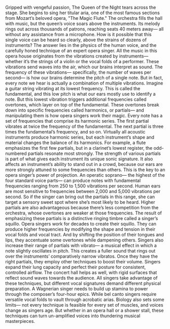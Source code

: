 Gripped with vengeful passion, The Queen of the Night  tears across the stage. She begins to sing her titular aria, one of the most famous sections  from Mozart’s beloved opera, "The Magic Flute." The orchestra fills the hall with music, but the queen’s voice soars above  the instruments. Its melody rings out  across thousands of patrons, reaching seats 40 meters away— all without any assistance  from a microphone. How is it possible that this single voice can be heard so clearly, above the strains  of dozens of instruments? The answer lies in the physics  of the human voice, and the carefully honed technique  of an expert opera singer. All the music in this opera house  originates from the vibrations created by instruments— whether it’s the strings of a violin  or the vocal folds of a performer. These vibrations send waves into the air,  which our brains interpret as sound. The frequency of these vibrations–– specifically, the number  of waves per second–– is how our brains determine  the pitch of a single note. But in fact, every note we hear is actually a combination  of multiple vibrations. Imagine a guitar string vibrating  at its lowest frequency. This is called the fundamental, and this low pitch is what our ears  mostly use to identify a note. But this lowest vibration triggers  additional frequencies called overtones, which layer on top of the fundamental. These overtones break down  into specific frequencies called harmonics, or partials— and manipulating them  is how opera singers work their magic. Every note has a set of frequencies  that comprise its harmonic series. The first partial vibrates  at twice the frequency of the fundamental. The next partial is three times  the fundamental’s frequency, and so on. Virtually all acoustic instruments  produce harmonic series, but each instrument’s shape and material changes the balance of its harmonics. For example, a flute emphasizes  the first few partials, but in a clarinet’s lowest register, the odd-numbered partials  resonate most strongly. The strength of various partials is part of what gives each instrument its unique sonic signature. It also affects an instrument’s ability  to stand out in a crowd, because our ears are more strongly  attuned to some frequencies than others. This is the key to an opera singer’s  power of projection. An operatic soprano— the highest of the four standard  voice parts— can produce notes  with fundamental frequencies ranging from 250 to 1,500 vibrations  per second. Human ears are most sensitive  to frequencies between 2,000 and 5,000  vibrations per second. So if the singer can bring out  the partials in this range, she can target a sensory sweet spot  where she’s most likely to be heard. Higher partials are also advantageous because there’s less competition  from the orchestra, whose overtones are weaker  at those frequencies. The result of emphasizing  these partials is a distinctive ringing timbre  called a singer’s squillo. Opera singers work for decades  to create their squillo. They can produce higher frequencies by modifying the shape and tension  in their vocal folds and vocal tract. And by shifting the position  of their tongues and lips, they accentuate some overtones  while dampening others. Singers also increase their range  of partials with vibrato— a musical effect in which a note  slightly oscillates in pitch. This creates a fuller sound  that rings out over the instruments’  comparatively narrow vibratos. Once they have the right partials, they employ other techniques  to boost their volume. Singers expand their lung capacity  and perfect their posture for consistent, controlled airflow. The concert hall helps as well, with rigid surfaces that reflect  sound waves towards the audience. All singers take advantage  of these techniques, but different vocal signatures  demand different physical preparation. A Wagnerian singer needs  to build up stamina to power through the composer’s  four-hour epics. While bel canto singers require  versatile vocal folds to vault through acrobatic arias. Biology also sets some limits— not every technique is feasible  for every set of muscles, and voices change as singers age. But whether in an opera hall  or a shower stall, these techniques can turn  un-amplified voices into thundering musical masterpieces. 